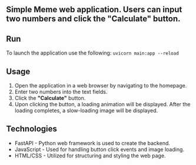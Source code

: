 ## Simple Meme web application. Users can input two numbers and click the "Calculate" button.

## Run
To launch the application use the following:
`uvicorn main:app --reload` 

## Usage
1. Open the application in a web browser by navigating to the homepage.
2. Enter two numbers into the text fields.
3. Click the **"Calculate"** button.
4. Upon clicking the button, a loading animation will be displayed. After the loading completes, a slow-loading image will be displayed.

## Technologies
- FastAPI - Python web framework is used to create the backend.
- JavaScript - Used for handling button click events and image loading.
- HTML/CSS - Utilized for structuring and styling the web page.
